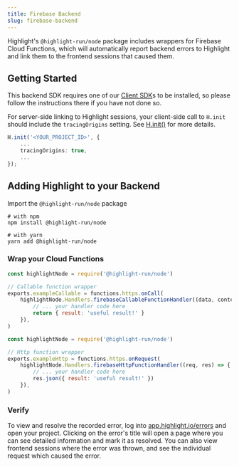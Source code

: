 ```yaml
---
title: Firebase Backend
slug: firebase-backend
---
```


Highlight's `@highlight-run/node` package includes wrappers for Firebase Cloud Functions, which will automatically report backend errors to Highlight and link them to the frontend sessions that caused them.

## Getting Started

This backend SDK requires one of our [Client SDK](../3_client-sdk/1_client-sdk-overview.md)s to be installed, so please follow the instructions there if you have not done so.

For server-side linking to Highlight sessions, your client-side call to `H.init` should include the `tracingOrigins` setting. See [H.init()](../../sdk/nodejs.md#Hinit) for more details.

```typescript
H.init('<YOUR_PROJECT_ID>', {
    ...
    tracingOrigins: true,
    ...
});
```

## Adding Highlight to your Backend

Import the `@highlight-run/node` package

```shell
# with npm
npm install @highlight-run/node

# with yarn
yarn add @highlight-run/node
```

### Wrap your Cloud Functions

```javascript
const highlightNode = require('@highlight-run/node')

// Callable function wrapper
exports.exampleCallable = functions.https.onCall(
	highlightNode.Handlers.firebaseCallableFunctionHandler((data, context) => {
		// ... your handler code here
		return { result: 'useful result!' }
	}),
)
```

```javascript
const highlightNode = require('@highlight-run/node')

// Http function wrapper
exports.exampleHttp = functions.https.onRequest(
	highlightNode.Handlers.firebaseHttpFunctionHandler((req, res) => {
		// ... your handler code here
		res.json({ result: 'useful result!' })
	}),
)
```

### Verify

To view and resolve the recorded error, log into [app.highlight.io/errors](https://app.highlight.io/errors) and open your project. Clicking on the error's title will open a page where you can see detailed information and mark it as resolved. You can also view frontend sessions where the error was thrown, and see the individual request which caused the error.
